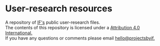 # User-research resources
A repository of [IF's](projectsbyif.com) public user-research files.
<br>
The contents of this repository is licensed under a [Attribution 4.0 International.](https://creativecommons.org/licenses/by/4.0/)
<br>
If you have any questions or comments please email [hello@projectsbyif.](mailto:hello@projectsbyif.com)
